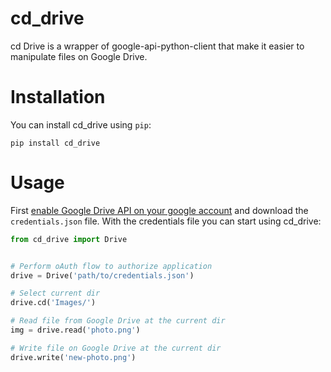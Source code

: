 # cd_drive

cd Drive is a wrapper of google-api-python-client that make it easier to manipulate files on Google Drive.

# Installation

You can install cd_drive using `pip`:

```
pip install cd_drive
```

# Usage

First [enable Google Drive API on your google account](https://developers.google.com/drive/api/v3/enable-drive-api) and download the `credentials.json` file. With the credentials file you can start using cd_drive:

```python
from cd_drive import Drive


# Perform oAuth flow to authorize application
drive = Drive('path/to/credentials.json')

# Select current dir
drive.cd('Images/')

# Read file from Google Drive at the current dir
img = drive.read('photo.png')

# Write file on Google Drive at the current dir
drive.write('new-photo.png')
```

